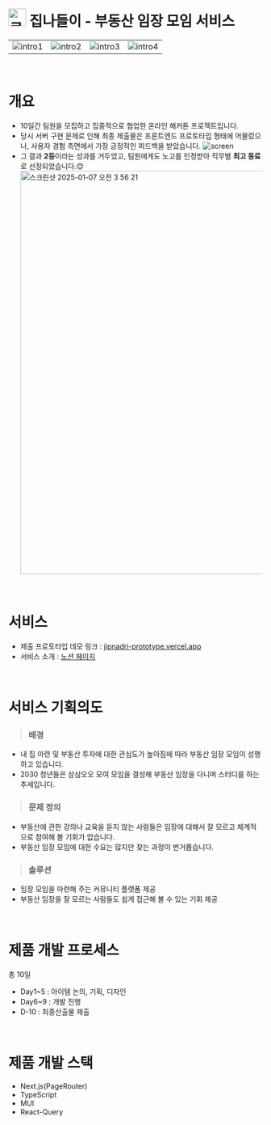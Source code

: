 # <img alt='로고' src="https://github.com/user-attachments/assets/3c7773dc-de6b-4204-8cff-fde56194c243" width="35"> 집나들이 - 부동산 임장 모임 서비스

<table>
  <tr>
    <td>
      <img alt='intro1' src="https://github.com/user-attachments/assets/7a0746ca-419f-4215-8a72-e023755e6106">
    </td>
    <td>
      <img alt='intro2' src="https://github.com/user-attachments/assets/cc9e8faf-d12d-491e-9c3d-a99962db86e7">
    </td>
     <td>
      <img alt='intro3' src="https://github.com/user-attachments/assets/236973f7-7ce4-4c79-bbfe-1e311ef631bf">
    </td>
     <td>
      <img alt='intro4' src="https://github.com/user-attachments/assets/be685b9c-9b01-4403-9edd-9b6063085dc0">
    </td>
  </tr>
</table>

<br>

# 개요
- 10일간 팀원을 모집하고 집중적으로 협업한 온라인 해커톤 프로젝트입니다.
- 당시 서버 구현 문제로 인해 최종 제출물은 프론트엔드 프로토타입 형태에 머물렀으나, 사용자 경험 측면에서 가장 긍정적인 피드백을 받았습니다.
  <img alt='screen' src="https://github.com/user-attachments/assets/0ee12976-605f-4c97-ad50-7b7dbfe4aeb7">
- 그 결과 **2등**이라는 성과를 거두었고, 팀원에게도 노고를 인정받아 직무별 **최고 동료**로 선정되었습니다.😊
  <img width="798" alt="스크린샷 2025-01-07 오전 3 56 21" src="https://github.com/user-attachments/assets/4ddefeee-1383-4ccb-b5bf-947aa3b56bde" />


<br>

# 서비스
- 제출 프로토타입 데모 링크 : [jipnadri-prototype.vercel.app](https://jipnadri-prototype.vercel.app/)
- 서비스 소개 : [노션 페이지](https://elemental-industry-25a.notion.site/155f230c3d158025bbbaeea4b17e896b?pvs=4)

<br>

# 서비스 기획의도 
> ### 배경
- 내 집 마련 및 부동산 투자에 대한 관심도가 높아짐에 따라 부동산 임장 모임이 성행하고 있습니다.
- 2030 청년들은 삼삼오오 모여 모임을 결성해 부동산 임장을 다니며 스터디를 하는 추세입니다.

> ### 문제 정의
- 부동산에 관한 강의나 교육을 듣지 않는 사람들은 임장에 대해서 잘 모르고 체계적으로 참여해 볼 기회가 없습니다.
- 부동산 임장 모임에 대한 수요는 많지만 찾는 과정이 번거롭습니다.

> ### 솔루션
- 임장 모임을 마련해 주는 커뮤니티 플랫폼 제공
- 부동산 임장을 잘 모르는 사람들도 쉽게 접근해 볼 수 있는 기회 제공

<br>

# 제품 개발 프로세스
총 10일 
- Day1~5 : 아이템 논의, 기획, 디자인
- Day6~9 : 개발 진행
- D-10 : 최종산출물 제출

<br>

# 제품 개발 스택
- Next.js(PageRouter)
- TypeScript
- MUI
- React-Query



